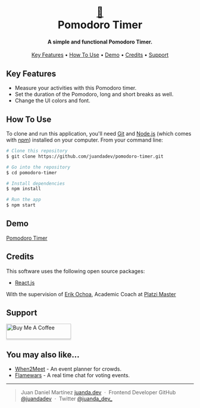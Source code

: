 
<h1 align="center">
  <br>
  <a href="#">🍅</a>
  <br>
  Pomodoro Timer
  <br>
</h1>

<h4 align="center">A simple and functional Pomodoro Timer.</h4>

<!-- <p align="center">
  <a href="https://badge.fury.io/js/electron-markdownify">
    <img src="https://badge.fury.io/js/electron-markdownify.svg"
         alt="Gitter">
  </a>
  <a href="https://gitter.im/amitmerchant1990/electron-markdownify"><img src="https://badges.gitter.im/amitmerchant1990/electron-markdownify.svg"></a>
  <a href="https://saythanks.io/to/amitmerchant1990">
      <img src="https://img.shields.io/badge/SayThanks.io-%E2%98%BC-1EAEDB.svg">
  </a>
  <a href="https://www.paypal.me/AmitMerchant">
    <img src="https://img.shields.io/badge/$-donate-ff69b4.svg?maxAge=2592000&amp;style=flat">
  </a>
</p> -->

<p align="center">
  <a href="#key-features">Key Features</a> •
  <a href="#how-to-use">How To Use</a> •
  <a href="#demo">Demo</a> •
  <a href="#credits">Credits</a> •
  <a href="#support">Support</a>
</p>

<!-- ![screenshot](https://raw.githubusercontent.com/amitmerchant1990/electron-markdownify/master/app/img/markdownify.gif) -->

## Key Features

- Measure your activities with this Pomodoro timer.
- Set the duration of the Pomodoro, long and short breaks as well.
- Change the UI colors and font.

## How To Use

To clone and run this application, you'll need [Git](https://git-scm.com) and [Node.js](https://nodejs.org/en/download/) (which comes with [npm](http://npmjs.com)) installed on your computer. From your command line:

```bash
# Clone this repository
$ git clone https://github.com/juandadev/pomodoro-timer.git

# Go into the repository
$ cd pomodoro-timer

# Install dependencies
$ npm install

# Run the app
$ npm start
```

## Demo

[Pomodoro Timer](https://pomodoro.juanda.dev)

## Credits

This software uses the following open source packages:

- [React.js](http://reactjs.org/)

With the supervision of [Erik Ochoa](https://twitter.com/Elyager), Academic Coach at [Platzi Master](https://platzi.com/master/)

## Support

<a href="https://www.buymeacoffee.com/juandadev" target="_blank"><img src="https://www.buymeacoffee.com/assets/img/custom_images/orange_img.png" alt="Buy Me A Coffee" style="height: 41px !important;width: 174px !important;box-shadow: 0px 3px 2px 0px rgba(190, 190, 190, 0.5) !important;-webkit-box-shadow: 0px 3px 2px 0px rgba(190, 190, 190, 0.5) !important;" ></a>

## You may also like...

- [When2Meet](https://github.com/juandadev/when2meet-clone) - An event planner for crowds.
- [Flamewars](https://github.com/thomasnrggo/flamewars) - A real time chat for voting events.

---

> Juan Daniel Martínez
> [juanda.dev](https://juanda.dev) &nbsp;&middot;&nbsp;
> Frontend Developer
> GitHub [@juandadev](https://github.com/juandadev) &nbsp;&middot;&nbsp;
> Twitter [@juanda_dev_](https://twitter.com/juanda_dev_)

